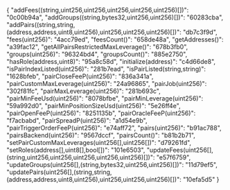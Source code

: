 {
  "addFees((string,uint256,uint256,uint256,uint256,uint256)[])": "0c00b94a",
  "addGroups((string,bytes32,uint256,uint256)[])": "60283cba",
  "addPairs((string,string,(address,address,uint8,uint256),uint256,uint256,uint256)[])": "db7c3f9d",
  "fees(uint256)": "4acc79ed",
  "feesCount()": "658de48a",
  "getAddresses()": "a39fac12",
  "getAllPairsRestrictedMaxLeverage()": "678b3fb0",
  "groups(uint256)": "96324bd4",
  "groupsCount()": "885e2750",
  "hasRole(address,uint8)": "95a8c58d",
  "initialize(address)": "c4d66de8",
  "isPairIndexListed(uint256)": "281b7ead",
  "isPairListed(string,string)": "1628bfeb",
  "pairCloseFeeP(uint256)": "836a341a",
  "pairCustomMaxLeverage(uint256)": "24a96865",
  "pairJob(uint256)": "302f81fc",
  "pairMaxLeverage(uint256)": "281b693c",
  "pairMinFeeUsd(uint256)": "8078bfbe",
  "pairMinLeverage(uint256)": "59a992d0",
  "pairMinPositionSizeUsd(uint256)": "5e26ff4e",
  "pairOpenFeeP(uint256)": "8251135b",
  "pairOracleFeeP(uint256)": "f7acbabd",
  "pairSpreadP(uint256)": "a1d54e9b",
  "pairTriggerOrderFeeP(uint256)": "e74aff72",
  "pairs(uint256)": "b91ac788",
  "pairsBackend(uint256)": "9567dccf",
  "pairsCount()": "b81b2b71",
  "setPairCustomMaxLeverages(uint256[],uint256[])": "d79261fd",
  "setRoles(address[],uint8[],bool[])": "101e6503",
  "updateFees(uint256[],(string,uint256,uint256,uint256,uint256,uint256)[])": "e57f6759",
  "updateGroups(uint256[],(string,bytes32,uint256,uint256)[])": "11d79ef5",
  "updatePairs(uint256[],(string,string,(address,address,uint8,uint256),uint256,uint256,uint256)[])": "10efa5d5"
}